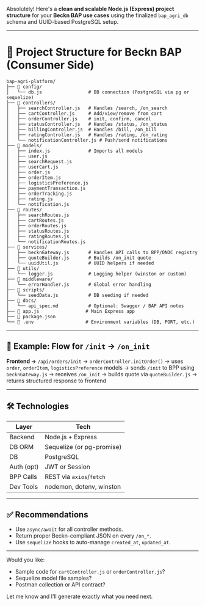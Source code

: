 Absolutely! Here's a **clean and scalable Node.js (Express) project structure** for your **Beckn BAP use cases** using the finalized `bap_agri_db` schema and UUID-based PostgreSQL setup.

---

# 📁 Project Structure for Beckn BAP (Consumer Side)

```
bap-agri-platform/
├── 📁 config/
│   └── db.js                 # DB connection (PostgreSQL via pg or sequelize)
├── 📁 controllers/
│   ├── searchController.js   # Handles /search, /on_search
│   ├── cartController.js     # Add/view/remove from cart
│   ├── orderController.js    # init, confirm, cancel
│   ├── statusController.js   # Handles /status, /on_status
│   ├── billingController.js  # Handles /bill, /on_bill
│   ├── ratingController.js   # Handles /rating, /on_rating
│   └── notificationController.js # Push/send notifications
├── 📁 models/
│   ├── index.js              # Imports all models
│   ├── user.js
│   ├── searchRequest.js
│   ├── userCart.js
│   ├── order.js
│   ├── orderItem.js
│   ├── logisticsPreference.js
│   ├── paymentTransaction.js
│   ├── orderTracking.js
│   ├── rating.js
│   └── notification.js
├── 📁 routes/
│   ├── searchRoutes.js
│   ├── cartRoutes.js
│   ├── orderRoutes.js
│   ├── statusRoutes.js
│   ├── ratingRoutes.js
│   └── notificationRoutes.js
├── 📁 services/
│   ├── becknGateway.js       # Handles API calls to BPP/ONDC registry
│   ├── quoteBuilder.js       # Builds /on_init quote
│   └── uuidUtil.js           # UUID helpers if needed
├── 📁 utils/
│   └── logger.js             # Logging helper (winston or custom)
├── 📁 middleware/
│   └── errorHandler.js       # Global error handling
├── 📁 scripts/
│   └── seedData.js           # DB seeding if needed
├── 📁 docs/
│   └── api_spec.md           # Optional: Swagger / BAP API notes
├── 📄 app.js                 # Main Express app
├── 📄 package.json
└── 📄 .env                   # Environment variables (DB, PORT, etc.)
```

---

## 🧠 Example: Flow for `/init` → `/on_init`

**Frontend →** `/api/orders/init` →
`orderController.initOrder()`
→ uses `order`, `orderItem`, `logisticsPreference` models
→ sends `/init` to BPP using `becknGateway.js`
→ receives `/on_init`
→ builds quote via `quoteBuilder.js`
→ returns structured response to frontend

---

## 🛠 Technologies

| Layer      | Tech                      |
| ---------- | ------------------------- |
| Backend    | Node.js + Express         |
| DB ORM     | Sequelize (or pg-promise) |
| DB         | PostgreSQL                |
| Auth (opt) | JWT or Session            |
| BPP Calls  | REST via `axios`/`fetch`  |
| Dev Tools  | nodemon, dotenv, winston  |

---

## ✅ Recommendations

* Use `async/await` for all controller methods.
* Return proper Beckn-compliant JSON on every `/on_*`.
* Use `sequelize` hooks to auto-manage `created_at`, `updated_at`.

---

Would you like:

* Sample code for `cartController.js` or `orderController.js`?
* Sequelize model file samples?
* Postman collection or API contract?

Let me know and I’ll generate exactly what you need next.

